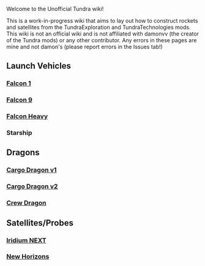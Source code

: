 Welcome to the Unofficial Tundra wiki!

This is a work-in-progress wiki that aims to lay out how to construct rockets and satellites from the TundraExploration and TundraTechnologies mods. This wiki is not an official wiki and is not affiliated with damonvv (the creator of the Tundra mods) or any other contributor. Any errors in these pages are mine and not damon's (please report errors in the Issues tab!)


## Launch Vehicles
### [Falcon 1](https://github.com/FlightSimJeronimo/Unofficial-Tundra-Wiki/wiki/Falcon-1)
### [Falcon 9](https://github.com/FlightSimJeronimo/Unofficial-Tundra-Wiki/wiki/Falcon-9)
### [Falcon Heavy](https://github.com/FlightSimJeronimo/Unofficial-Tundra-Wiki/wiki/Falcon-Heavy)
### Starship

## Dragons
### [Cargo Dragon v1](https://github.com/FlightSimJeronimo/Unofficial-Tundra-Wiki/wiki/Cargo-Dragon-v1)
### [Cargo Dragon v2](https://github.com/FlightSimJeronimo/Unofficial-Tundra-Wiki/wiki/Cargo-Dragon-v2)
### [Crew Dragon](https://github.com/FlightSimJeronimo/Unofficial-Tundra-Wiki/wiki/Crew-Dragon)

## Satellites/Probes
### [Iridium NEXT](https://github.com/FlightSimJeronimo/Unofficial-Tundra-Wiki/wiki/Iridium-NEXT)
### [New Horizons](https://github.com/FlightSimJeronimo/Unofficial-Tundra-Wiki/wiki/New-Horizons)